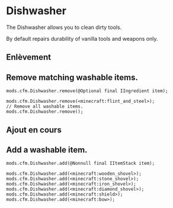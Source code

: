 # Dishwasher

The Dishwasher allows you to clean dirty tools.

By default repairs durability of vanilla tools and weapons only.

## Enlèvement

## Remove matching washable items.

```zenscript
mods.cfm.Dishwasher.remove(@Optional final IIngredient item);

mods.cfm.Dishwasher.remove(<minecraft:flint_and_steel>);
// Remove all washable items.
mods.cfm.Dishwasher.remove();
```

## Ajout en cours

## Add a washable item.

```zenscript
mods.cfm.Dishwasher.add(@Nonnull final IItemStack item);

mods.cfm.Dishwasher.add(<minecraft:wooden_shovel>);
mods.cfm.Dishwasher.add(<minecraft:stone_shovel>);
mods.cfm.Dishwasher.add(<minecraft:iron_shovel>);
mods.cfm.Dishwasher.add(<minecraft:diamond_shovel>);
mods.cfm.Dishwasher.add(<minecraft:shield>);
mods.cfm.Dishwasher.add(<minecraft:bow>);
```